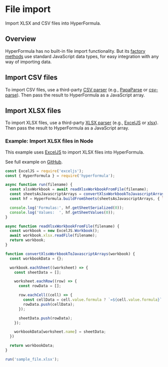 # File import

Import XLSX and CSV files into HyperFormula.

## Overview

HyperFormula has no built-in file import functionality. But its [factory methods](../api/classes/hyperformula.md#factories) use standard JavaScript data types, for easy integration with any way of importing data.

## Import CSV files

To import CSV files, use a third-party [CSV parser](https://www.npmjs.com/search?q=csv) (e.g., [PapaParse](https://www.npmjs.com/package/papaparse) or [csv-parse](https://www.npmjs.com/package/csv-parse)). Then pass the result to HyperFormula as a JavaScript array.

## Import XLSX files

To import XLSX files, use a third-party [XLSX parser](https://www.npmjs.com/search?q=xlsx) (e.g., [ExcelJS](https://www.npmjs.com/package/exceljs) or [xlsx](https://www.npmjs.com/package/xlsx)). Then pass the result to HyperFormula as a JavaScript array.

### Example: Import XLSX files in Node

This example uses [ExcelJS](https://www.npmjs.com/package/exceljs) to import XLSX files into HyperFormula. 

See full example on [GitHub](https://github.com/handsontable/hyperformula-demos/tree/2.3.x/read-excel-file).

```js
const ExcelJS = require('exceljs');
const { HyperFormula } = require('hyperformula');

async function run(filename) {
  const xlsxWorkbook = await readXlsxWorkbookFromFile(filename);
  const sheetsAsJavascriptArrays = convertXlsxWorkbookToJavascriptArrays(xlsxWorkbook)
  const hf = HyperFormula.buildFromSheets(sheetsAsJavascriptArrays, { licenseKey: 'gpl-v3' });

  console.log('Formulas:', hf.getSheetSerialized(0));
  console.log('Values:  ', hf.getSheetValues(0));
}

async function readXlsxWorkbookFromFile(filename) {
  const workbook = new ExcelJS.Workbook();
  await workbook.xlsx.readFile(filename);
  return workbook;
}

function convertXlsxWorkbookToJavascriptArrays(workbook) {
  const workbookData = {};

  workbook.eachSheet((worksheet) => {
    const sheetData = [];

    worksheet.eachRow((row) => {
      const rowData = [];

      row.eachCell((cell) => {
        const cellData = cell.value.formula ? `=${cell.value.formula}` : cell.value;
        rowData.push(cellData);
      });

      sheetData.push(rowData);
    });

    workbookData[worksheet.name] = sheetData;
  })

  return workbookData;
}

run('sample_file.xlsx');
```
